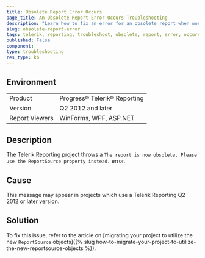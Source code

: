 ```yaml
---
title: Obsolete Report Error Occurs
page_title: An Obsolete Report Error Occurs Troubleshooting
description: "Learn how to fix an error for an obsolete report when working with the Telerik .NET Reporting tool for web and desktop applications."
slug: obsolete-report-error
tags: telerik, reporting, troubleshoot, obsolete, report, error, occurs
published: False
component:
type: troubleshooting
res_type: kb
---
```


## Environment

<table>
	<tbody>
		<tr>
			<td>Product</td>
			<td>Progress® Telerik® Reporting</td>
		</tr>
		<tr>
			<td>Version</td>
			<td>Q2 2012 and later</td>
		</tr>
	        <tr>
			<td>Report Viewers</td>
			<td>WinForms, WPF, ASP.NET</td>
		</tr>
	</tbody>
</table>

## Description

The Telerik Reporting project throws a `The report is now obsolete. Please use the ReportSource property instead.` error.          

## Cause

This message may appear in projects which use a Telerik Reporting Q2 2012 or later version.

## Solution

To fix this issue, refer to the article on [migrating your project to utilize the new `ReportSource` objects]({% slug how-to-migrate-your-project-to-utilize-the-new-reportsource-objects %}).         
